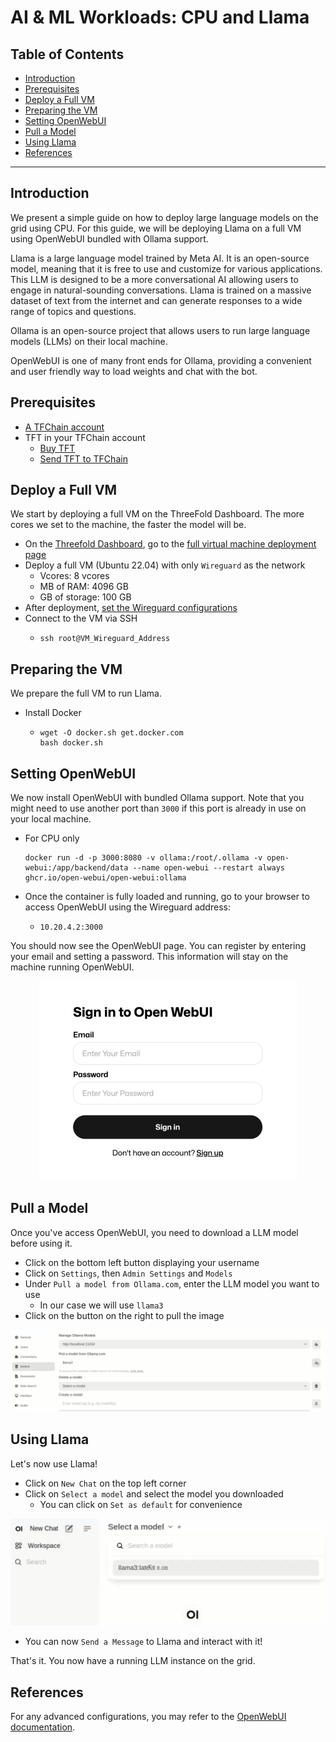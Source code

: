 <h1> AI & ML Workloads: CPU and Llama </h1>

<h2>Table of Contents</h2>

- [Introduction](#introduction)
- [Prerequisites](#prerequisites)
- [Deploy a Full VM](#deploy-a-full-vm)
- [Preparing the VM](#preparing-the-vm)
- [Setting OpenWebUI](#setting-openwebui)
- [Pull a Model](#pull-a-model)
- [Using Llama](#using-llama)
- [References](#references)

---

## Introduction

We present a simple guide on how to deploy large language models on the grid using CPU. For this guide, we will be deploying Llama on a full VM using OpenWebUI bundled with Ollama support.

Llama is a large language model trained by Meta AI. It is an open-source model, meaning that it is free to use and customize for various applications. This LLM is designed to be a more conversational AI allowing users to engage in natural-sounding conversations. Llama is trained on a massive dataset of text from the internet and can generate responses to a wide range of topics and questions.

Ollama is an open-source project that allows users to run large language models (LLMs) on their local machine.

OpenWebUI is one of many front ends for Ollama, providing a convenient and user friendly way to load weights and chat with the bot.

## Prerequisites

- [A TFChain account](../../../dashboard/wallet_connector.md)
- TFT in your TFChain account
  - [Buy TFT](../../../threefold_token/buy_sell_tft/buy_sell_tft.md)
  - [Send TFT to TFChain](../../../threefold_token/tft_bridges/tfchain_stellar_bridge.md)

## Deploy a Full VM

We start by deploying a full VM on the ThreeFold Dashboard. The more cores we set to the machine, the faster the model will be.

* On the [Threefold Dashboard](https://dashboard.grid.tf/#/), go to the [full virtual machine deployment page](https://dashboard.grid.tf/#/deploy/virtual-machines/full-virtual-machine/)
* Deploy a full VM (Ubuntu 22.04) with only `Wireguard` as the network
  * Vcores: 8 vcores
  * MB of RAM: 4096 GB
  * GB of storage: 100 GB
* After deployment, [set the Wireguard configurations](../../getstarted/ssh_guide/ssh_wireguard.md)
* Connect to the VM via SSH
  * ``` 
    ssh root@VM_Wireguard_Address
    ```

## Preparing the VM

We prepare the full VM to run Llama.

* Install Docker
  * ```
    wget -O docker.sh get.docker.com
    bash docker.sh
    ```

## Setting OpenWebUI

We now install OpenWebUI with bundled Ollama support. Note that you might need to use another port than `3000` if this port is already in use on your local machine.

* For CPU only
   ```
   docker run -d -p 3000:8080 -v ollama:/root/.ollama -v open-webui:/app/backend/data --name open-webui --restart always ghcr.io/open-webui/open-webui:ollama
   ```
* Once the container is fully loaded and running, go to your browser to access OpenWebUI using the Wireguard address:
  * ```
    10.20.4.2:3000
    ```

You should now see the OpenWebUI page. You can register by entering your email and setting a password. This information will stay on the machine running OpenWebUI.

<p align="center">
  <img src="./img/openwebui_page.png" />
</p>

## Pull a Model

Once you've access OpenWebUI, you need to download a LLM model before using it.

- Click on the bottom left button displaying your username
- Click on `Settings`, then `Admin Settings` and `Models`
- Under `Pull a model from Ollama.com`, enter the LLM model you want to use
  - In our case we will use `llama3`
- Click on the button on the right to pull the image

![](./img/openwebui_model.png)

## Using Llama

Let's now use Llama!

- Click on `New Chat` on the top left corner
- Click on `Select a model` and select the model you downloaded
  - You can click on `Set as default` for convenience

![](./img/openwebui_set_model.png)

- You can now `Send a Message` to Llama and interact with it!

That's it. You now have a running LLM instance on the grid.

## References

For any advanced configurations, you may refer to the [OpenWebUI documentation](https://github.com/open-webui/open-webui).